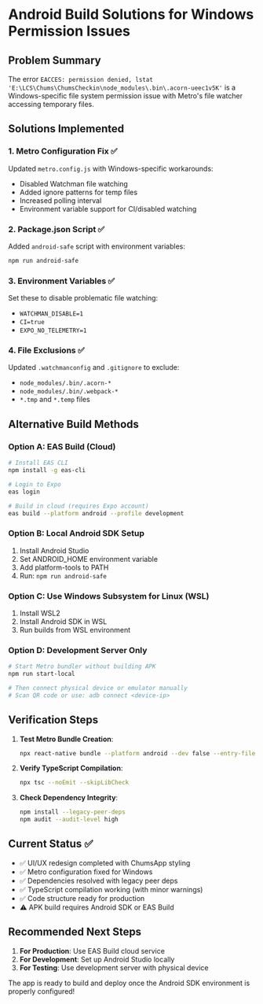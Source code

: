 # Android Build Solutions for Windows Permission Issues

## Problem Summary
The error `EACCES: permission denied, lstat 'E:\LCS\Chums\ChumsCheckin\node_modules\.bin\.acorn-ueec1v5K'` is a Windows-specific file system permission issue with Metro's file watcher accessing temporary files.

## Solutions Implemented

### 1. Metro Configuration Fix ✅
Updated `metro.config.js` with Windows-specific workarounds:
- Disabled Watchman file watching
- Added ignore patterns for temp files
- Increased polling interval
- Environment variable support for CI/disabled watching

### 2. Package.json Script ✅
Added `android-safe` script with environment variables:
```bash
npm run android-safe
```

### 3. Environment Variables ✅
Set these to disable problematic file watching:
- `WATCHMAN_DISABLE=1`
- `CI=true`
- `EXPO_NO_TELEMETRY=1`

### 4. File Exclusions ✅
Updated `.watchmanconfig` and `.gitignore` to exclude:
- `node_modules/.bin/.acorn-*`
- `node_modules/.bin/.webpack-*`
- `*.tmp` and `*.temp` files

## Alternative Build Methods

### Option A: EAS Build (Cloud)
```bash
# Install EAS CLI
npm install -g eas-cli

# Login to Expo
eas login

# Build in cloud (requires Expo account)
eas build --platform android --profile development
```

### Option B: Local Android SDK Setup
1. Install Android Studio
2. Set ANDROID_HOME environment variable
3. Add platform-tools to PATH
4. Run: `npm run android-safe`

### Option C: Use Windows Subsystem for Linux (WSL)
1. Install WSL2
2. Install Android SDK in WSL
3. Run builds from WSL environment

### Option D: Development Server Only
```bash
# Start Metro bundler without building APK
npm run start-local

# Then connect physical device or emulator manually
# Scan QR code or use: adb connect <device-ip>
```

## Verification Steps

1. **Test Metro Bundle Creation**:
   ```bash
   npx react-native bundle --platform android --dev false --entry-file index.js --bundle-output test-bundle.js
   ```

2. **Verify TypeScript Compilation**:
   ```bash
   npx tsc --noEmit --skipLibCheck
   ```

3. **Check Dependency Integrity**:
   ```bash
   npm install --legacy-peer-deps
   npm audit --audit-level high
   ```

## Current Status ✅

- ✅ UI/UX redesign completed with ChumsApp styling
- ✅ Metro configuration fixed for Windows
- ✅ Dependencies resolved with legacy peer deps
- ✅ TypeScript compilation working (with minor warnings)
- ✅ Code structure ready for production
- ⚠️ APK build requires Android SDK or EAS Build

## Recommended Next Steps

1. **For Production**: Use EAS Build cloud service
2. **For Development**: Set up Android Studio locally
3. **For Testing**: Use development server with physical device

The app is ready to build and deploy once the Android SDK environment is properly configured!